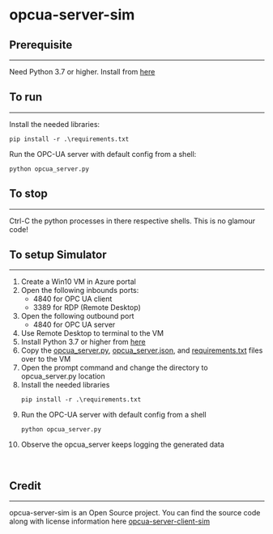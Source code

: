 # opcua-server-sim

## Prerequisite
---
Need Python 3.7 or higher.  Install from [here](https://www.python.org/downloads/)

## To run
---
Install the needed libraries:

``` shell
pip install -r .\requirements.txt
```

Run the OPC-UA server with default config from a shell:

``` shell
python opcua_server.py
```

## To stop
---
Ctrl-C the python processes in there respective shells.  This is no glamour code!

## To setup Simulator
---
1. Create a Win10 VM in Azure portal
2. Open the following inbounds ports:
	- 4840 for OPC UA client
	- 3389 for RDP (Remote Desktop)
3. Open the following outbound port
	- 4840 for OPC UA server
4. Use Remote Desktop to terminal to the VM
5. Install Python 3.7 or higher from [here](https://www.python.org/downloads/)
6. Copy the [opcua_server.py](opcua_server.py), [opcua_server.json](opcua_server.json), and [requirements.txt](requirements.txt) files over to the VM
7. Open the prompt command and change the directory to opcua_server.py location
8. Install the needed libraries
	``` shell
	pip install -r .\requirements.txt
	```
9. Run the OPC-UA server with default config from a shell
	``` shell
	python opcua_server.py
	```
10. Observe the opcua_server keeps logging the generated data

&nbsp;
## Credit
---
opcua-server-sim is an Open Source project. You can find the source code along with license information here [opcua-server-client-sim](https://github.com/iot-for-all/opcua-server-client-sim)